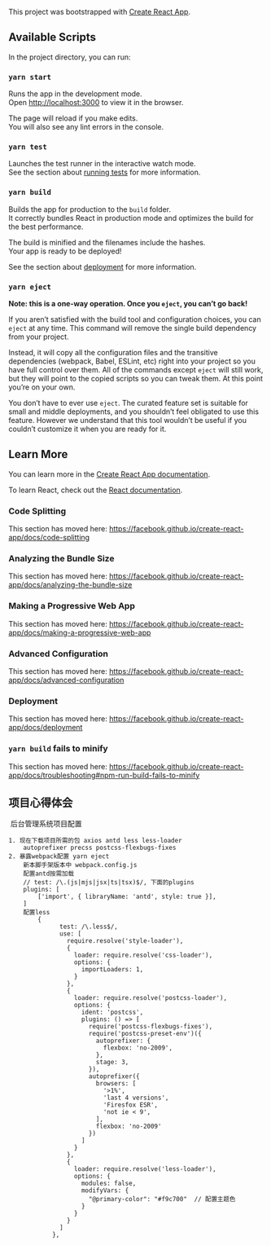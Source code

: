 This project was bootstrapped with [Create React App](https://github.com/facebook/create-react-app).

## Available Scripts

In the project directory, you can run:

### `yarn start`

Runs the app in the development mode.<br />
Open [http://localhost:3000](http://localhost:3000) to view it in the browser.

The page will reload if you make edits.<br />
You will also see any lint errors in the console.

### `yarn test`

Launches the test runner in the interactive watch mode.<br />
See the section about [running tests](https://facebook.github.io/create-react-app/docs/running-tests) for more information.

### `yarn build`

Builds the app for production to the `build` folder.<br />
It correctly bundles React in production mode and optimizes the build for the best performance.

The build is minified and the filenames include the hashes.<br />
Your app is ready to be deployed!

See the section about [deployment](https://facebook.github.io/create-react-app/docs/deployment) for more information.

### `yarn eject`

**Note: this is a one-way operation. Once you `eject`, you can’t go back!**

If you aren’t satisfied with the build tool and configuration choices, you can `eject` at any time. This command will remove the single build dependency from your project.

Instead, it will copy all the configuration files and the transitive dependencies (webpack, Babel, ESLint, etc) right into your project so you have full control over them. All of the commands except `eject` will still work, but they will point to the copied scripts so you can tweak them. At this point you’re on your own.

You don’t have to ever use `eject`. The curated feature set is suitable for small and middle deployments, and you shouldn’t feel obligated to use this feature. However we understand that this tool wouldn’t be useful if you couldn’t customize it when you are ready for it.

## Learn More

You can learn more in the [Create React App documentation](https://facebook.github.io/create-react-app/docs/getting-started).

To learn React, check out the [React documentation](https://reactjs.org/).

### Code Splitting

This section has moved here: https://facebook.github.io/create-react-app/docs/code-splitting

### Analyzing the Bundle Size

This section has moved here: https://facebook.github.io/create-react-app/docs/analyzing-the-bundle-size

### Making a Progressive Web App

This section has moved here: https://facebook.github.io/create-react-app/docs/making-a-progressive-web-app

### Advanced Configuration

This section has moved here: https://facebook.github.io/create-react-app/docs/advanced-configuration

### Deployment

This section has moved here: https://facebook.github.io/create-react-app/docs/deployment

### `yarn build` fails to minify

This section has moved here: https://facebook.github.io/create-react-app/docs/troubleshooting#npm-run-build-fails-to-minify







##  项目心得体会

​	后台管理系统项目配置

```
1. 现在下载项目所需的包 axios antd less less-loader
	autoprefixer precss postcss-flexbugs-fixes
2. 暴露webpack配置 yarn eject
	新本脚手架版本中 webpack.config.js 
	配置antd按需加载
	// test: /\.(js|mjs|jsx|ts|tsx)$/, 下面的plugins
	plugins: [
		['import', { libraryName: 'antd', style: true }],
	]
	配置less
		{
              test: /\.less$/,
              use: [
                require.resolve('style-loader'),
                {
                  loader: require.resolve('css-loader'),
                  options: {
                    importLoaders: 1,
                  }
                },
                {
                  loader: require.resolve('postcss-loader'),
                  options: {
                    ident: 'postcss',
                    plugins: () => [
                      require('postcss-flexbugs-fixes'),
                      require('postcss-preset-env')({
                        autoprefixer: {
                          flexbox: 'no-2009', 
                        },
                        stage: 3,
                      }),
                      autoprefixer({
                        browsers: [
                          '>1%',
                          'last 4 versions',
                          'Firesfox ESR',
                          'not ie < 9',
                        ],
                        flexbox: 'no-2009'
                      })
                    ]
                  }
                },
                {
                  loader: require.resolve('less-loader'),
                  options: {
                    modules: false,
                    modifyVars: {
                      "@primary-color": "#f9c700"  // 配置主题色
                    }
                  }
                }
              ]
            },
```

